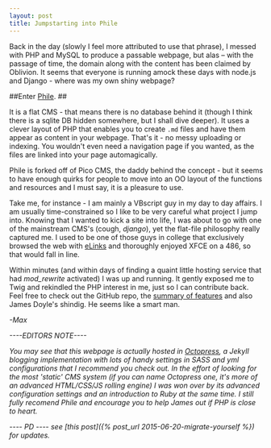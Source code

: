 ```yaml
---
layout: post
title: Jumpstarting into Phile
---
```


Back in the day (slowly I feel more attributed to use that phrase), I messed with PHP and MySQL to produce a passable webpage, but alas – with the passage of time, the domain along with the content has been claimed by Oblivion. It seems that everyone is running amock these days with node.js and Django - where was my own shiny webpage?

##Enter [Phile](https://github.com/PhileCMS/Phile). ##

<!-- more -->
 It is a flat CMS - that means there is no database behind it (though I think there is a sqlite DB hidden somewhere, but I shall dive deeper). It uses a clever layout of PHP that enables you to create `.md` files and have them appear as content in your webpage. That's it - no messy uploading or indexing. You wouldn't even need a navigation page if you wanted, as the files are linked into your page automagically.

Phile is forked off of Pico CMS, the daddy behind the concept - but it seems to have enough quirks for people to move into an OO layout of the functions and resources and I must say, it is a pleasure to use.

Take me, for instance - I am mainly a VBscript guy in my day to day affairs. I am usually time-constrained so I like to be very careful what project I jump into. Knowing that I wanted to kick a site into life, I was about to go with one of the mainstream CMS's (cough, *django*), yet the flat-file philosophy really captured me. I used to be one of those guys in college that exclusively browsed the web with [eLinks](http://elinks.or.cz/) and thoroughly enjoyed XFCE on a 486, so that would fall in line.

Within minutes (and within days of finding a quaint little hosting service that had *mod_rewrite* activated) I was up and running. It gently exposed me to Twig and rekindled the PHP interest in me, just so I can contribute back. Feel free to check out the GitHub repo, the [summary of features](http://philecms.github.io/Phile/) and also James Doyle's shindig. He seems like a smart man.

*-Max*

*----EDITORS NOTE----*

*You may see that this webpage is actually hosted in [Octopress](octopress.org), a Jekyll blogging implementation with lots of handy settings in SASS and yml configurations that I recommend you check out. In the effort of looking for the most 'static' CMS system (if you can name Octopress one, it's more of an advanced HTML/CSS/JS rolling engine) I was won over by its advanced configuration settings and an introduction to Ruby at the same time. I still fully recomend Phile and encourage you to help James out if PHP is close to heart.*

*---- PD ----*
*see [this post]({% post_url 2015-06-20-migrate-yourself %}) for updates.*
